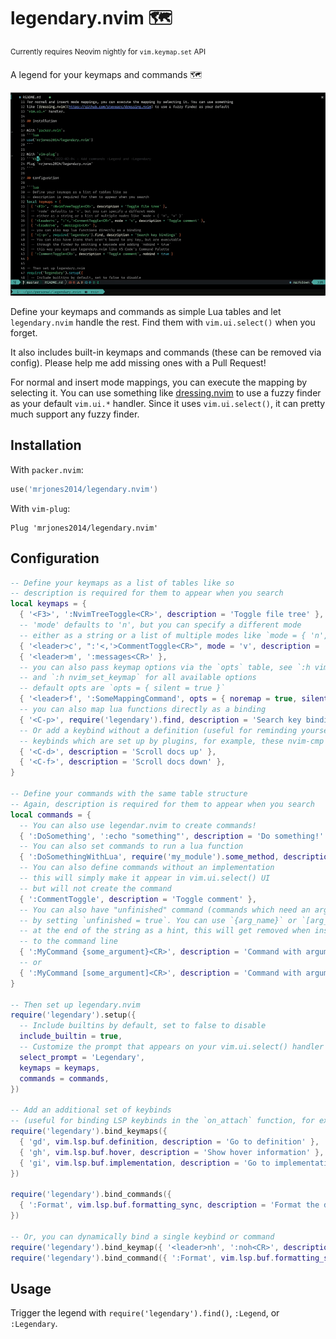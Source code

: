 # legendary.nvim 🗺️

<sup>Currently requires Neovim nightly for `vim.keymap.set` API</sup>

A legend for your keymaps and commands 🗺️

![demo](./demo.gif)

Define your keymaps and commands as simple Lua tables and let `legendary.nvim` handle the rest.
Find them with `vim.ui.select()` when you forget.

It also includes built-in keymaps and commands (these can be removed via config). Please help
me add missing ones with a Pull Request!

For normal and insert mode mappings, you can execute the mapping by selecting it. You can use something
like [dressing.nvim](https://github.com/stevearc/dressing.nvim) to use a fuzzy finder as your default
`vim.ui.*` handler. Since it uses `vim.ui.select()`, it can pretty much support any fuzzy finder.

## Installation

With `packer.nvim`:

```lua
use('mrjones2014/legendary.nvim')
```

With `vim-plug`:

```VimL
Plug 'mrjones2014/legendary.nvim'
```

## Configuration

```lua
-- Define your keymaps as a list of tables like so
-- description is required for them to appear when you search
local keymaps = {
  { '<F3>', ':NvimTreeToggle<CR>', description = 'Toggle file tree' },
  -- 'mode' defaults to 'n', but you can specify a different mode
  -- either as a string or a list of multiple modes like `mode = { 'n', 'v' }`
  { '<leader>c', ":'<,'>CommentToggle<CR>", mode = 'v', description = 'Toggle comment' },
  { '<leader>m', ':messages<CR>' },
  -- you can also pass keymap options via the `opts` table, see `:h vim.keymap.set`
  -- and `:h nvim_set_keymap` for all available options
  -- default opts are `opts = { silent = true }`
  { '<leader>f', ':SomeMappingCommand', opts = { noremap = true, silent = false } },
  -- you can also map lua functions directly as a binding
  { '<C-p>', require('legendary').find, description = 'Search key bindings' },
  -- Or add a keybind without a definition (useful for reminding yourself of
  -- keybinds which are set up by plugins, for example, these nvim-cmp mappings)
  { '<C-d>', description = 'Scroll docs up' },
  { '<C-f>', description = 'Scroll docs down' },
}

-- Define your commands with the same table structure
-- Again, description is required for them to appear when you search
local commands = {
  -- You can also use legendar.nvim to create commands!
  { ':DoSomething', ':echo "something"', description = 'Do something!' },
  -- You can also set commands to run a lua function
  { ':DoSomethingWithLua', require('my_module').some_method, description = 'Do something with Lua!' },
  -- You can also define commands without an implementation
  -- this will simply make it appear in vim.ui.select() UI
  -- but will not create the command
  { ':CommentToggle', description = 'Toggle comment' },
  -- You can also have "unfinished" command (commands which need an argument)
  -- by setting `unfinished = true`. You can use `{arg_name}` or `[arg_name]`
  -- at the end of the string as a hint, this will get removed when inserted
  -- to the command line
  { ':MyCommand {some_argument}<CR>', description = 'Command with argument', unfinished = true },
  -- or
  { ':MyCommand [some_argument]<CR>', description = 'Command with argument', unfinished = true },
}

-- Then set up legendary.nvim
require('legendary').setup({
  -- Include builtins by default, set to false to disable
  include_builtin = true,
  -- Customize the prompt that appears on your vim.ui.select() handler
  select_prompt = 'Legendary',
  keymaps = keymaps,
  commands = commands,
})

-- Add an additional set of keybinds
-- (useful for binding LSP keybinds in the `on_attach` function, for example)
require('legendary').bind_keymaps({
  { 'gd', vim.lsp.buf.definition, description = 'Go to definition' },
  { 'gh', vim.lsp.buf.hover, description = 'Show hover information' },
  { 'gi', vim.lsp.buf.implementation, description = 'Go to implementation' },
})

require('legendary').bind_commands({
  { ':Format', vim.lsp.buf.formatting_sync, description = 'Format the document with LSP' },
})

-- Or, you can dynamically bind a single keybind or command
require('legendary').bind_keymap({ '<leader>nh', ':noh<CR>', description = 'Remove hlsearch highlighting' })
require('legendary').bind_command({ ':Format', vim.lsp.buf.formatting_sync, description = 'Format the document with LSP' })
```

## Usage

Trigger the legend with `require('legendary').find()`, `:Legend`, or `:Legendary`.
